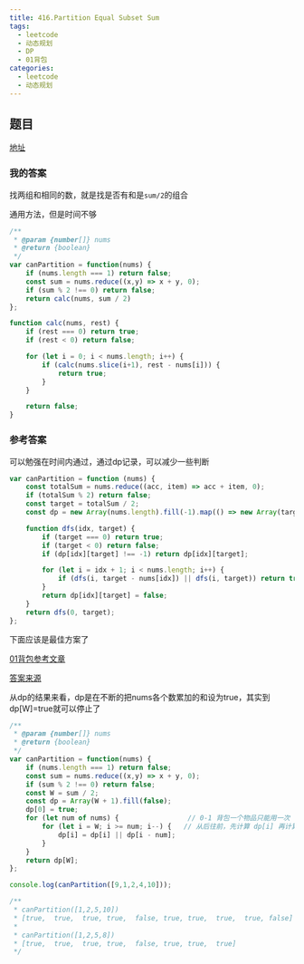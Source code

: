 ```yaml
---
title: 416.Partition Equal Subset Sum
tags: 
  - leetcode 
  - 动态规划 
  - DP
  - 01背包
categories:
  - leetcode
  - 动态规划
---
```


## 题目

[地址](https://leetcode.com/problems/partition-equal-subset-sum/description/)

### 我的答案

找两组和相同的数，就是找是否有和是`sum/2`的组合

通用方法，但是时间不够

```js
/**
 * @param {number[]} nums
 * @return {boolean}
 */
var canPartition = function(nums) {
    if (nums.length === 1) return false;
    const sum = nums.reduce((x,y) => x + y, 0);
    if (sum % 2 !== 0) return false;
    return calc(nums, sum / 2)
};

function calc(nums, rest) {
    if (rest === 0) return true;
    if (rest < 0) return false;

    for (let i = 0; i < nums.length; i++) {
        if (calc(nums.slice(i+1), rest - nums[i])) {
            return true;
        }
    }

    return false;
}

```

### 参考答案

可以勉强在时间内通过，通过dp记录，可以减少一些判断

```js
var canPartition = function (nums) {
    const totalSum = nums.reduce((acc, item) => acc + item, 0);
    if (totalSum % 2) return false;
    const target = totalSum / 2;
    const dp = new Array(nums.length).fill(-1).map(() => new Array(target + 1).fill(-1));

    function dfs(idx, target) {
        if (target === 0) return true;
        if (target < 0) return false;
        if (dp[idx][target] !== -1) return dp[idx][target];

        for (let i = idx + 1; i < nums.length; i++) {
            if (dfs(i, target - nums[idx]) || dfs(i, target)) return true;
        }
        return dp[idx][target] = false;
    }
    return dfs(0, target);
};
```

下面应该是最佳方案了

[01背包参考文章](https://github.com/youngyangyang04/leetcode-master/blob/master/problems/%E8%83%8C%E5%8C%85%E7%90%86%E8%AE%BA%E5%9F%BA%E7%A1%8001%E8%83%8C%E5%8C%85-2.md)

[答案来源](https://pdai.tech/md/algorithm/alg-core-dynamic.html#%E5%88%92%E5%88%86%E6%95%B0%E7%BB%84%E4%B8%BA%E5%92%8C%E7%9B%B8%E7%AD%89%E7%9A%84%E4%B8%A4%E9%83%A8%E5%88%86)

从dp的结果来看，dp是在不断的把nums各个数累加的和设为true，其实到dp[W]=true就可以停止了

```js
/**
 * @param {number[]} nums
 * @return {boolean}
 */
var canPartition = function(nums) {
    if (nums.length === 1) return false;
    const sum = nums.reduce((x,y) => x + y, 0);
    if (sum % 2 !== 0) return false;
    const W = sum / 2;
    const dp = Array(W + 1).fill(false);
    dp[0] = true;
    for (let num of nums) {                 // 0-1 背包一个物品只能用一次
        for (let i = W; i >= num; i--) {   // 从后往前，先计算 dp[i] 再计算 dp[i-num]
            dp[i] = dp[i] || dp[i - num];
        }
    }
    return dp[W];
};

console.log(canPartition([9,1,2,4,10]));

/**
 * canPartition([1,2,5,10])
 * [true,  true,  true, true,  false, true, true,  true,  true, false]
 * 
 * canPartition([1,2,5,8])
 * [true,  true,  true, true,  false, true, true,  true]
 */



```



